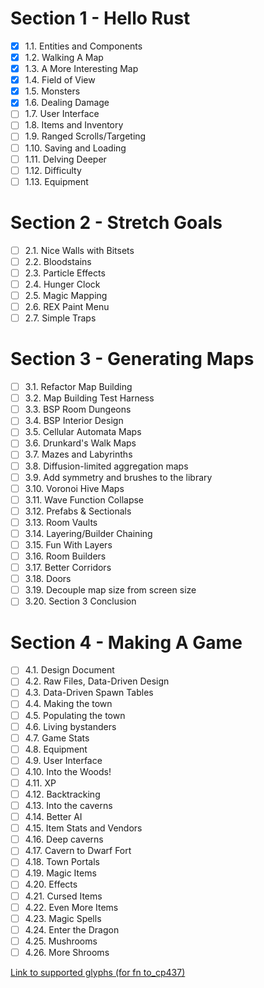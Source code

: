 # Section 1 - Hello Rust
* [x] 1.1. Entities and Components
* [x] 1.2. Walking A Map
* [x] 1.3. A More Interesting Map
* [x] 1.4. Field of View
* [x] 1.5. Monsters
* [x] 1.6. Dealing Damage
* [ ] 1.7. User Interface
* [ ] 1.8. Items and Inventory
* [ ] 1.9. Ranged Scrolls/Targeting
* [ ] 1.10. Saving and Loading
* [ ] 1.11. Delving Deeper
* [ ] 1.12. Difficulty
* [ ] 1.13. Equipment
# Section 2 - Stretch Goals
* [ ] 2.1. Nice Walls with Bitsets
* [ ] 2.2. Bloodstains
* [ ] 2.3. Particle Effects
* [ ] 2.4. Hunger Clock
* [ ] 2.5. Magic Mapping
* [ ] 2.6. REX Paint Menu
* [ ] 2.7. Simple Traps
# Section 3 - Generating Maps
* [ ] 3.1. Refactor Map Building
* [ ] 3.2. Map Building Test Harness
* [ ] 3.3. BSP Room Dungeons
* [ ] 3.4. BSP Interior Design
* [ ] 3.5. Cellular Automata Maps
* [ ] 3.6. Drunkard's Walk Maps
* [ ] 3.7. Mazes and Labyrinths
* [ ] 3.8. Diffusion-limited aggregation maps
* [ ] 3.9. Add symmetry and brushes to the library
* [ ] 3.10. Voronoi Hive Maps
* [ ] 3.11. Wave Function Collapse
* [ ] 3.12. Prefabs & Sectionals
* [ ] 3.13. Room Vaults
* [ ] 3.14. Layering/Builder Chaining
* [ ] 3.15. Fun With Layers
* [ ] 3.16. Room Builders
* [ ] 3.17. Better Corridors
* [ ] 3.18. Doors
* [ ] 3.19. Decouple map size from screen size
* [ ] 3.20. Section 3 Conclusion
# Section 4 - Making A Game
* [ ] 4.1. Design Document
* [ ] 4.2. Raw Files, Data-Driven Design
* [ ] 4.3. Data-Driven Spawn Tables
* [ ] 4.4. Making the town
* [ ] 4.5. Populating the town
* [ ] 4.6. Living bystanders
* [ ] 4.7. Game Stats
* [ ] 4.8. Equipment
* [ ] 4.9. User Interface
* [ ] 4.10. Into the Woods!
* [ ] 4.11. XP
* [ ] 4.12. Backtracking
* [ ] 4.13. Into the caverns
* [ ] 4.14. Better AI
* [ ] 4.15. Item Stats and Vendors
* [ ] 4.16. Deep caverns
* [ ] 4.17. Cavern to Dwarf Fort
* [ ] 4.18. Town Portals
* [ ] 4.19. Magic Items
* [ ] 4.20. Effects
* [ ] 4.21. Cursed Items
* [ ] 4.22. Even More Items
* [ ] 4.23. Magic Spells
* [ ] 4.24. Enter the Dragon
* [ ] 4.25. Mushrooms
* [ ] 4.26. More Shrooms

[Link to supported glyphs (for fn to_cp437)](https://docs.rs/rltk/0.5.15/src/rltk/codepage437.rs.html#2-276)
